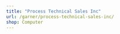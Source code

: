 ```yaml
---
title: "Process Technical Sales Inc"
url: /garner/process-technical-sales-inc/
shop: Computer
---
```

